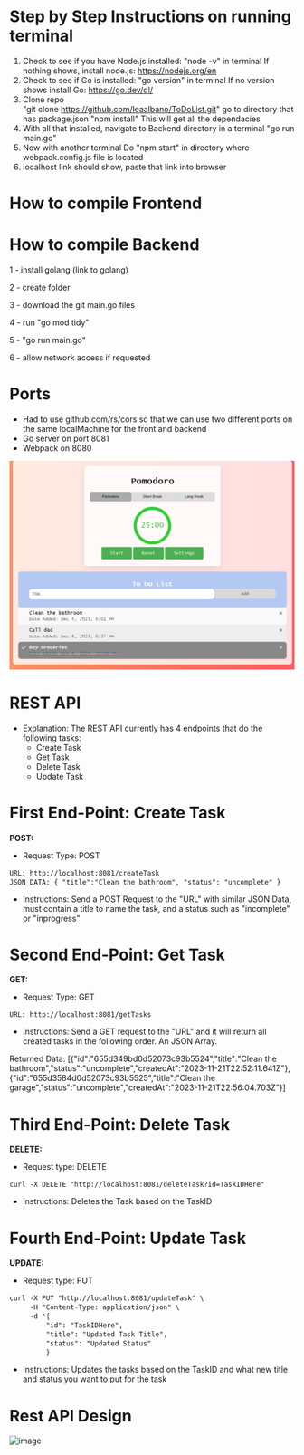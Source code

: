 # Step by Step Instructions on running terminal
1. Check to see if you have Node.js installed:
    "node -v" in terminal
        If nothing shows, install node.js: https://nodejs.org/en
2. Check to see if Go is installed:
    "go version" in terminal
        If no version shows install Go: https://go.dev/dl/
3. Clone repo  
    "git clone https://github.com/leaalbano/ToDoList.git"
    go to directory that has package.json
    "npm install"
        This will get all the dependacies 
4. With all that installed, navigate to Backend directory in a terminal
    "go run main.go"
5. Now with another terminal
    Do "npm start" in directory where webpack.config.js file is located
6. localhost link should show, paste that link into browser

# How to compile Frontend 


# How to compile Backend
1 - install golang (link to golang)

2  - create folder

3 - download the git main.go files

4 - run "go mod tidy"

5 - "go run main.go"

6 - allow network access if requested



# Ports
  * Had to use github.com/rs/cors so that we can use two different ports on the same localMachine for the front and backend
  * Go server on port 8081
  * Webpack on 8080


![Todolist](./src/components/image.png)

# REST API
* Explanation: The REST API currently has 4 endpoints that do the following tasks:
  * Create Task
  * Get Task
  * Delete Task
  * Update Task

# First End-Point: Create Task
**POST:**
* Request Type: POST
```
URL: http://localhost:8081/createTask
JSON DATA: { "title":"Clean the bathroom", "status": "uncomplete" }
```
* Instructions: Send a POST Request to the "URL" with similar JSON Data, must contain a title to name the task, and a status such as "incomplete" or "inprogress"

# Second End-Point: Get Task
**GET:**
* Request Type: GET
```
URL: http://localhost:8081/getTasks
```
* Instructions: Send a GET request to the "URL" and it will return all created tasks in the following order. An JSON Array.

Returned Data: [{"id":"655d349bd0d52073c93b5524","title":"Clean the bathroom","status":"uncomplete","createdAt":"2023-11-21T22:52:11.641Z"},{"id":"655d3584d0d52073c93b5525","title":"Clean the garage","status":"uncomplete","createdAt":"2023-11-21T22:56:04.703Z"}]

# Third End-Point: Delete Task
**DELETE:**
* Request type: DELETE
```
curl -X DELETE "http://localhost:8081/deleteTask?id=TaskIDHere"
```
* Instructions: Deletes the Task based on the TaskID

# Fourth End-Point: Update Task
**UPDATE:** 
* Request type: PUT
```
curl -X PUT "http://localhost:8081/updateTask" \
     -H "Content-Type: application/json" \
     -d '{
         "id": "TaskIDHere",
         "title": "Updated Task Title",
         "status": "Updated Status"
         }
```
* Instructions: Updates the tasks based on the TaskID and what new title and status you want to put for the task

# Rest API Design
<img width="583" alt="image" src="https://github.com/leaalbano/ToDoList/assets/123431574/2bb7f6e4-a829-4769-b8f2-b2b27825d99a">

